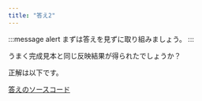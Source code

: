 ```yaml
---
title: "答え2"
---
```


:::message alert
まずは答えを見ずに取り組みましょう。
:::

うまく完成見本と同じ反映結果が得られたでしょうか？

正解は以下です。

[答えのソースコード](https://github.com/schabibi1/zenn-book-challenges/tree/main/lesson3-challenge2-answer)